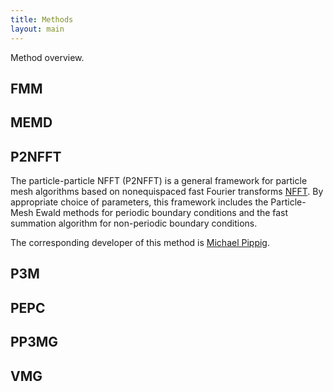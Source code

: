 ```yaml
---
title: Methods
layout: main
---
```


Method overview.

## FMM

## MEMD

## P2NFFT
The particle-particle NFFT (P2NFFT) is a general framework for particle mesh
algorithms based on nonequispaced fast Fourier transforms [NFFT](http://www.nfft.org).
By appropriate choice of parameters, this framework includes the Particle-Mesh Ewald methods
for periodic boundary conditions and the fast summation algorithm
for non-periodic boundary conditions.

The corresponding developer of this method is [Michael Pippig](./support.md/#mpip).

## P3M

## PEPC

## PP3MG

## VMG
